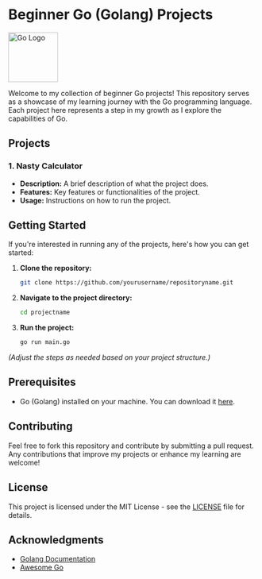 # Beginner Go (Golang) Projects

<img src="https://miro.medium.com/v2/resize:fit:1061/1*pn-IzUxHCtYMlBlLsG3DGA.png" alt="Go Logo" width="100"/>

Welcome to my collection of beginner Go projects! This repository serves as a showcase of my learning journey with the Go programming language. Each project here represents a step in my growth as I explore the capabilities of Go.

## Projects

### 1. Nasty Calculator
- **Description:** A brief description of what the project does.
- **Features:** Key features or functionalities of the project.
- **Usage:** Instructions on how to run the project.

## Getting Started

If you're interested in running any of the projects, here's how you can get started:

1. **Clone the repository:**
   ```bash
   git clone https://github.com/yourusername/repositoryname.git
   ```
   
2. **Navigate to the project directory:**
   ```bash
   cd projectname
   ```

3. **Run the project:**
   ```bash
   go run main.go
   ```

*(Adjust the steps as needed based on your project structure.)*

## Prerequisites

- Go (Golang) installed on your machine. You can download it [here](https://golang.org/dl/).

## Contributing

Feel free to fork this repository and contribute by submitting a pull request. Any contributions that improve my projects or enhance my learning are welcome!

## License

This project is licensed under the MIT License - see the [LICENSE](LICENSE) file for details.

## Acknowledgments

- [Golang Documentation](https://golang.org/doc/)
- [Awesome Go](https://awesome-go.com/)
